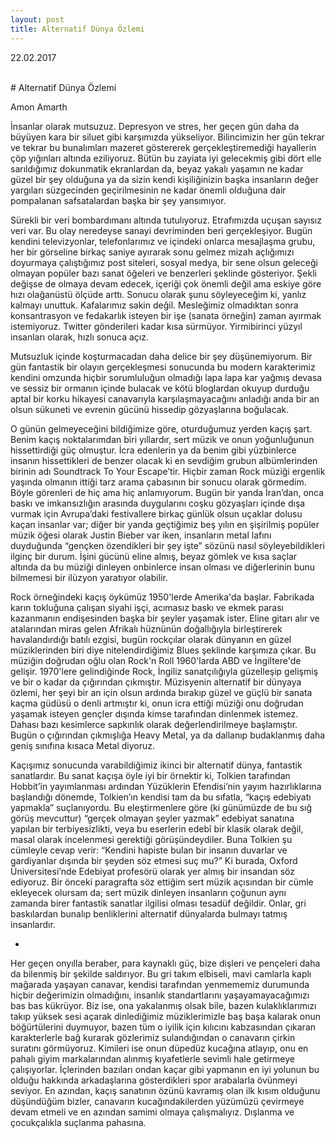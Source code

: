 ```yaml
---
layout: post
title: Alternatif Dünya Özlemi
---
```

<p class="date">22.02.2017</p><br>
# Alternatif Dünya Özlemi

Amon Amarth

İnsanlar olarak mutsuzuz. Depresyon ve stres, her geçen gün daha da büyüyen kara bir siluet gibi karşımızda yükseliyor. Bilincimizin her gün tekrar ve tekrar bu bunalımları mazeret göstererek gerçekleştiremediği hayallerin çöp yığınları altında eziliyoruz. Bütün bu zayiata iyi gelecekmiş gibi dört elle sarıldığımız dokunmatik ekranlardan da, beyaz yakalı yaşamın ne kadar güzel bir şey olduğuna ya da sizin kendi kişiliğinizin başka insanların değer yargıları süzgecinden geçirilmesinin ne kadar önemli olduğuna dair pompalanan safsatalardan başka bir şey yansımıyor. 

Sürekli bir veri bombardımanı altında tutulıyoruz. Etrafımızda uçuşan sayısız veri var. Bu olay neredeyse sanayi devriminden beri gerçekleşiyor. Bugün kendini televizyonlar, telefonlarımız ve içindeki onlarca mesajlaşma grubu, her bir görseline birkaç saniye ayırarak sonu gelmez mizah açlığımızı doyurmaya çalıştığımız post siteleri, sosyal medya, bir sene olsun geleceği olmayan popüler bazı sanat öğeleri ve benzerleri şeklinde gösteriyor. Şekli değişse de olmaya devam edecek, içeriği çok önemli değil ama eskiye göre hızı olağanüstü ölçüde arttı. Sonucu olarak şunu söyleyeceğim ki, yanlız kalmayı unuttuk. Kafalarımız sakin değil. Mesleğimiz olmadıktan sonra konsantrasyon ve fedakarlık isteyen bir işe (sanata örneğin) zaman ayırmak istemiyoruz. Twitter gönderileri kadar kısa sürmüyor. Yirmibirinci yüzyıl insanları olarak, hızlı sonuca açız.

Mutsuzluk içinde koşturmacadan daha delice bir şey düşünemiyorum. Bir gün fantastik bir olayın gerçekleşmesi sonucunda bu modern karakterimiz kendini omzunda hiçbir sorumluluğun olmadığı lapa lapa kar yağmış devasa ve sessiz bir ormanın içinde bulacak ve kötü bloglardan okuyup durduğu aptal bir korku hikayesi canavarıyla karşılaşmayacağını anladığı anda bir an olsun sükuneti ve evrenin gücünü hissedip gözyaşlarına boğulacak. 

O günün gelmeyeceğini bildiğimize göre, oturduğumuz yerden kaçış şart. Benim kaçış noktalarımdan biri yıllardır, sert müzik ve onun yoğunluğunun hissettirdiği güç olmuştur. İcra edenlerin ya da benim gibi yüzbinlerce insanın hissettikleri de benzer olacak ki en sevdiğim grubun albümlerinden birinin adı Soundtrack To Your Escape’tir. Hiçbir zaman Rock müziği ergenlik yaşında olmanın ittiği tarz arama çabasının bir sonucu olarak görmedim. Böyle görenleri de hiç ama hiç anlamıyorum. Bugün bir yanda İran’dan, onca baskı ve imkansızlığın arasında duygularını coşku gözyaşları içinde dışa vurmak için Avrupa’daki festivallere birkaç günlük olsun uçaklar dolusu kaçan insanlar var; diğer bir yanda geçtiğimiz beş yılın en şişirilmiş popüler müzik öğesi olarak Justin Bieber var iken, insanların metal lafını duyduğunda “gençken özendikleri bir şey işte” sözünü nasıl söyleyebildikleri ilginç bir durum. İşini gücünü eline almış, beyaz gömlek ve kısa saçlar altında da bu müziği dinleyen onbinlerce insan olması ve diğerlerinin bunu bilmemesi bir ilüzyon yaratıyor olabilir. 

Rock örneğindeki kaçış öykümüz 1950'lerde Amerika'da başlar. Fabrikada karın tokluğuna çalışan siyahi işçi, acımasız baskı ve ekmek parası kazanmanın endişesinden başka bir şeyler yaşamak ister. Eline gitarı alır ve atalarından miras gelen Afrikalı hüznünün doğallığıyla birleştirerek havalandırdığı batılı ezgisi, bugün rockçılar olarak dünyanın en güzel müziklerinden biri diye nitelendirdiğimiz Blues şeklinde karşımıza çıkar. Bu müziğin doğrudan oğlu olan Rock'n Roll 1960'larda ABD ve İngiltere'de gelişir. 1970'lere gelindiğinde Rock, İngiliz sanatçılığıyla güzelleşip gelişmiş ve bir o kadar da çığırından çıkmıştır. Müzisyenin alternatif bir dünyaya özlemi, her şeyi bir an için olsun ardında bırakıp güzel ve güçlü bir sanata kaçma güdüsü o denli artmıştır ki, onun icra ettiği müziği onu doğrudan yaşamak isteyen gençler dışında kimse tarafından dinlenmek istemez. Dahası bazı kesimlerce sapkınlık olarak değerlendirilmeye başlamıştır. Bugün o çığırından çıkmışlığa Heavy Metal, ya da dallanıp budaklanmış daha geniş sınıfına kısaca Metal diyoruz. 

Kaçışımız sonucunda varabildiğimiz ikinci bir alternatif dünya, fantastik sanatlardır. Bu sanat kaçışa öyle iyi bir örnektir ki, Tolkien tarafından Hobbit’in yayımlanması ardından Yüzüklerin Efendisi’nin yayım hazırlıklarına başlandığı dönemde, Tolkien’ın kendisi tam da bu sıfatla, “kaçış edebiyatı yapmakla” suçlanıyordu. Bu eleştirmenlere göre (ki günümüzde de bu sığ görüş mevcuttur) “gerçek olmayan şeyler yazmak” edebiyat sanatına yapılan bir terbiyesizlikti, veya bu eserlerin edebî bir klasik olarak değil, masal olarak incelenmesi gerektiği görüşündeydiler. Buna Tolkien şu cümleyle cevap verir: “Kendini hapiste bulan bir insanın duvarlar ve gardiyanlar dışında bir şeyden söz etmesi suç mu?” Ki burada, Oxford Üniversitesi’nde Edebiyat profesörü olarak yer almış bir insandan söz ediyoruz. Bir önceki paragrafta söz ettiğim sert müzik açısından bir cümle ekleyecek olursam da; sert müzik dinleyen insanların çoğunun aynı zamanda birer fantastik sanatlar ilgilisi olması tesadüf değildir. Onlar, gri baskılardan bunalıp benliklerini alternatif dünyalarda bulmayı tatmış insanlardır.

*

Her geçen onyılla beraber, para kaynaklı güç, bize dişleri ve pençeleri daha da bilenmiş bir şekilde saldırıyor. Bu gri takım elbiseli, mavi camlarla kaplı mağarada yaşayan canavar, kendisi tarafından yenmememiz durumunda hiçbir değerimizin olmadığını, insanlık standartlarını yaşayamayacağımızı bas bas kükrüyor. Biz ise, ona yakalanmış olsak bile, bazen kulaklıklarımızı takıp yüksek sesi açarak dinlediğimiz müziklerimizle baş başa kalarak onun böğürtülerini duymuyor, bazen tüm o iyilik için kılıcını kabzasından çıkaran karakterlerle bağ kurarak gözlerimiz sulandığından o canavarın çirkin suratını görmüyoruz. Kimileri ise onun düpedüz kucağına atlayıp, onu en pahalı giyim markalarından alınmış kıyafetlerle sevimli hale getirmeye çalışıyorlar. İçlerinden bazıları ondan kaçar gibi yapmanın en iyi yolunun bu olduğu hakkında arkadaşlarına gösterdikleri spor arabalarla övünmeyi seviyor. En azından, kaçış sanatının özünü kavramış olan ilk kısım olduğunu düşündüğüm bizler, canavarın kucağındakilerden yüzümüzü çevirmeye devam etmeli ve en azından samimi olmaya çalışmalıyız. Dışlanma ve çocukçalıkla suçlanma pahasına. 
